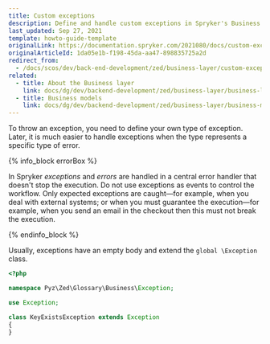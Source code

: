 ```yaml
---
title: Custom exceptions
description: Define and handle custom exceptions in Spryker's Business Layer to streamline error management and ensure clean code. Create and manage  exceptions effectively.
last_updated: Sep 27, 2021
template: howto-guide-template
originalLink: https://documentation.spryker.com/2021080/docs/custom-exceptions
originalArticleId: 1da05e1b-f198-45da-aa47-898835725a2d
redirect_from:
  - /docs/scos/dev/back-end-development/zed/business-layer/custom-exceptions.html
related:
  - title: About the Business layer
    link: docs/dg/dev/backend-development/zed/business-layer/business-layer.html
  - title: Business models
    link: docs/dg/dev/backend-development/zed/business-layer/business-models.html
---
```


To throw an exception, you need to define your own type of exception. Later, it is much easier to handle exceptions when the type represents a specific type of error.

{% info_block errorBox %}

In Spryker *exceptions* and *errors* are handled in a central error handler that doesn't stop the execution. Do not use exceptions as events to control the workflow. Only expected exceptions are caught—for example, when you deal with external systems; or when you must guarantee the execution—for example, when you send an email in the checkout then this must not break the execution.

{% endinfo_block %}

Usually, exceptions have an empty body and extend the `global \Exception` class.

```php
<?php

namespace Pyz\Zed\Glossary\Business\Exception;

use Exception;

class KeyExistsException extends Exception
{
}
```
